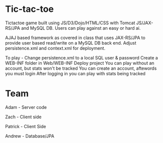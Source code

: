 # Tic-tac-toe
Tictactoe game built using JS/D3/Dojo/HTML/CSS with Tomcat JS/JAX-RS/JPA and MySQL DB.  Users can play against an easy or hard ai.  

AJAJ based framework as covered in class that uses JAX-RS/JPA to provide user based read/write on a MySQL DB back end.  Adjust persistence.xml and context.xml for deployment.  

To play - Change persistence.xml to a local SQL user & password
          Create a WEB-INF folder in Web/WEB-INF
          Deploy project
          You can play without an account, but stats won't be tracked
          You can create an account, aftewords you must login
          After logging in you can play with stats being tracked

# Team
Adam - Server code

Zach - Client side

Patrick - Client Side

Andrew - Database/JPA

